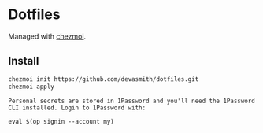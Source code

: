 # Dotfiles

Managed with [chezmoi](https://github.com/twpayne/chezmoi).

## Install

```bash
chezmoi init https://github.com/devasmith/dotfiles.git
chezmoi apply
```

```text
Personal secrets are stored in 1Password and you'll need the 1Password CLI installed. Login to 1Password with:

eval $(op signin --account my)
```

